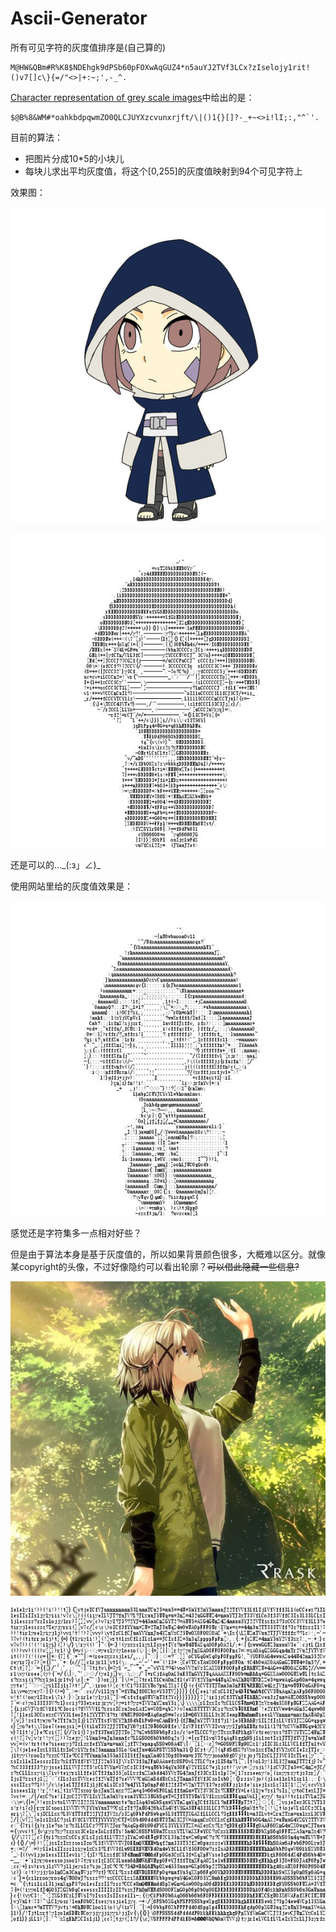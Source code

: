 # Ascii-Generator

所有可见字符的灰度值排序是(自己算的)

~~~
M@HW&QBm#R%K8$NDEhgk9dPSb60pFOXwAqGUZ4*n5auYJ2TVf3LCx?zIselojy1rit!()v7[]c\}{=/"<>|+:~;',-_^. 
~~~

[Character representation of grey scale images](http://paulbourke.net/dataformats/asciiart/)中给出的是：

~~~
$@B%8&WM#*oahkbdpqwmZO0QLCJUYXzcvunxrjft/\|()1{}[]?-_+~<>i!lI;:,"^`'. 
~~~



目前的算法：

- 把图片分成10*5的小块儿
- 每块儿求出平均灰度值，将这个[0,255]的灰度值映射到94个可见字符上

效果图：

![sample1_src](sample1_src.jpg)

![cmp1](cmp1.jpg)

还是可以的...\_(:з」∠)\_  

使用网站里给的灰度值效果是：

![cmp2](cmp2.jpg)

感觉还是字符集多一点相对好些？

但是由于算法本身是基于灰度值的，所以如果背景颜色很多，大概难以区分。就像某copyright的头像，不过好像隐约可以看出轮廓？~~可以借此隐藏一些信息?~~

![sample2_src](sample2_src.jpg)


![sample2_dst](sample2_dst.jpg)